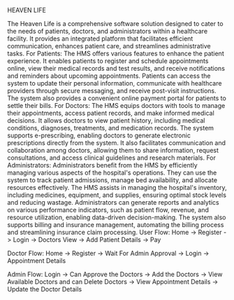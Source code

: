 HEAVEN LIFE

The Heaven Life is a comprehensive software solution designed to cater to the needs of patients, doctors, and administrators within a healthcare facility. It provides an integrated platform that facilitates efficient communication, enhances patient care, and streamlines administrative tasks.
For Patients: The HMS offers various features to enhance the patient experience. It enables patients to register and schedule appointments online, view their medical records and test results, and receive notifications and reminders about upcoming appointments. Patients can access the system to update their personal information, communicate with healthcare providers through secure messaging, and receive post-visit instructions. The system also provides a convenient online payment portal for patients to settle their bills.
For Doctors: The HMS equips doctors with tools to manage their appointments, access patient records, and make informed medical decisions. It allows doctors to view patient history, including medical conditions, diagnoses, treatments, and medication records. The system supports e-prescribing, enabling doctors to generate electronic prescriptions directly from the system. It also facilitates communication and collaboration among doctors, allowing them to share information, request consultations, and access clinical guidelines and research materials.
For Administrators: Administrators benefit from the HMS by efficiently managing various aspects of the hospital's operations. They can use the system to track patient admissions, manage bed availability, and allocate resources effectively. The HMS assists in managing the hospital's inventory, including medicines, equipment, and supplies, ensuring optimal stock levels and reducing wastage. Administrators can generate reports and analytics on various performance indicators, such as patient flow, revenue, and resource utilization, enabling data-driven decision-making. The system also supports billing and insurance management, automating the billing process and streamlining insurance claim processing.
User Flow:
Home -> Register -> Login -> Doctors View -> Add Patient Details -> Pay

Doctor Flow:
Home -> Register -> Wait For Admin Approval -> Login -> Appointment Details

Admin Flow:
Login -> Can Approve the Doctors -> Add the Doctors -> View Available Doctors and can Delete Doctors -> View Appointment Details -> Update the Doctor Details




